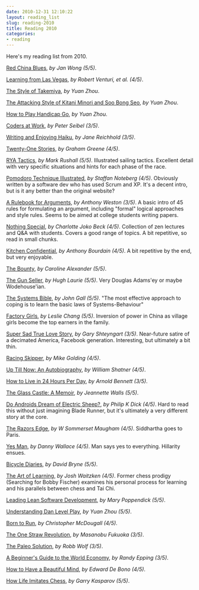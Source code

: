 ```yaml
---
date: 2010-12-31 12:10:22
layout: reading_list
slug: reading-2010
title: Reading 2010
categories: 
- reading
---
```


Here's my reading list from 2010.


[Red China Blues](http://www.amazon.com/Red-China-Blues-reissue-March-ebook/dp/B004NNUYHY/), _by Jan Wong (5/5)_.

[Learning from Las Vegas](http://www.amazon.com/Learning-Las-Vegas-Forgotten-Architectural/dp/026272006X/), _by Robert Venturi, et al. (4/5)_.

[The Style of Takemiya](http://www.slateandshell.com/SSYZ007.html), _by Yuan Zhou_.

[The Attacking Style of Kitani Minori and Soo Bong Seo](), _by Yuan Zhou_.

[How to Play Handicap Go](http://www.slateandshell.com/SSYZ004.html), _by Yuan Zhou_.

[Coders at Work](http://www.amazon.com/Coders-Work-Reflections-Craft-Programming-ebook/dp/B002RHN7RM/), _by Peter Seibel (3/5)_.

[Writing and Enjoying Haiku](http://www.amazon.com/Writing-Enjoying-Haiku-Hands--Guide/dp/1568365217/), _by Jane Reichhold (3/5)_.

[Twenty-One Stories](http://www.amazon.com/Twenty-One-Stories-Vintage-Classics-Graham-ebook/dp/B0044XV5W6/), _by Graham Greene (4/5)_.

[RYA Tactics](http://www.amazon.com/RYA-Tactics-Mark-Rushall/dp/1905104219/), _by Mark Rushall (5/5)_.
Illustrated sailing tactics. Excellent detail with very specific situations and hints for each phase of the race.

[Pomodoro Technique Illustrated](http://www.amazon.com/Pomodoro-Technique-Illustrated-Pragmatic-Life-ebook/dp/B00A376NI8/), _by Staffan Noteberg (4/5)_.
Obviously written by a software dev who has used Scrum and XP. It's a decent intro, but is it any better than the original website?

[A Rulebook for Arguments](http://www.amazon.com/Rulebook-Arguments-Fourth-Anthony-Weston-ebook/dp/B003GEKKX4/), _by Anthony Weston (3/5)_.
A basic intro of 45 rules for formulating an argument, including "formal" logical approaches and style rules. Seems to be aimed at college students writing papers.

[Nothing Special](http://www.amazon.com/Nothing-Special-Charlotte-J-Beck-ebook/dp/B001VA1PIE/), _by Charlotte Joko Beck (4/5)_.
Collection of zen lectures and Q&A with students. Covers a good range of topics. A bit repetitive, so read in small chunks.

[Kitchen Confidential](http://www.amazon.com/Kitchen-Confidential-Anthony-Bourdain-ebook/dp/B002UM5BXW/), _by Anthony Bourdain (4/5)_.
A bit repetitive by the end, but very enjoyable.

[The Bounty](http://www.amazon.com/Bounty-True-Story-Mutiny-text-ebook/dp/B001N8ELPI/), _by Caroline Alexander (5/5)_.

[The Gun Seller](http://www.amazon.com/Gun-Seller-Hugh-Laurie-ebook/dp/B004M8S78S/), _by Hugh Laurie (5/5)_.
Very Douglas Adams'ey or maybe Wodehouse'ian.

[The Systems Bible](http://www.amazon.com/SYSTEMANTICS-SYSTEMS-BIBLE-John-Gall-ebook/dp/B00AK1BIDM/), _by John Gall (5/5)_.
"The most effective approach to coping is to learn the basic laws of Systems-Behaviour"

[Factory Girls](http://www.amazon.com/Factory-Girls-Village-Changing-China-ebook/dp/B001FA0URC/), _by Leslie Chang (5/5)_.
Inversion of power in China as village girls become the top earners in the family.

[Super Sad True Love Story](http://www.amazon.com/Super-Sad-True-Love-Story-ebook/dp/B0036S4BSA/), _by Gary Shteyngart (3/5)_.
Near-future satire of a decimated America, Facebook generation. Interesting, but ultimately a bit thin.

[Racing Skipper](http://www.amazon.com/Racing-Skipper-Mike-Golding/dp/1898660573/), _by Mike Golding (4/5)_.

[Up Till Now: An Autobiography](http://www.amazon.com/Till-Now-Autobiography-William-Shatner-ebook/dp/B0013TPV2Y/), _by William Shatner (4/5)_.

[How to Live in 24 Hours Per Day](http://www.amazon.com/How-Live-24-Hours-Day/dp/0967972809/), _by Arnold Bennett (3/5)_.

[The Glass Castle: A Memoir](http://www.amazon.com/Glass-Castle-Jeannette-Walls-ebook/dp/B000OVLKMM/), _by Jeannette Walls (5/5)_.

[Do Androids Dream of Electric Sheep?](http://www.amazon.com/Androids-Dream-Electric-Sheep-MASTERWORKS-ebook/dp/B000SEGTI0/), _by Philip K Dick (4/5)_.
Hard to read this without just imagining Blade Runner, but it's ultimately a very different story at the core.

[The Razors Edge](http://www.amazon.com/Razors-Edge-Vintage-Classics-ebook/dp/B0031RS73G/), _by W Sommerset Maugham (4/5)_.
Siddhartha goes to Paris.

[Yes Man](http://www.amazon.com/Yes-Film-Tie--Danny-Wallace-ebook/dp/B003L77XB8/), _by Danny Wallace (4/5)_.
Man says yes to everything. Hillarity ensues.

[Bicycle Diaries](http://www.amazon.com/Bicycle-Diaries-David-Byrne-ebook/dp/B0044KLQGY/), _by David Bryne (5/5)_.

[The Art of Learning](http://www.amazon.com/Art-Learning-Journey-Pursuit-Excellence-ebook/dp/B000QCQ970/), _by Josh Waitzken (4/5)_.
Former chess prodigy (Searching for Bobby Fischer) examines his personal process for learning and his parallels between chess and Tai Chi.

[Leading Lean Software Development](http://www.amazon.com/Leading-Lean-Software-Development-Addison-Wesley-ebook/dp/B002Y1U7VU/), _by Mary Poppendick (5/5)_.

[Understanding Dan Level Play](http://www.slateandshell.com/SSYZ012.html), _by Yuan Zhou (5/5)_.

[Born to Run](http://www.amazon.com/Born-Run-Christopher-McDougall-ebook/dp/B0028MBKVG/), _by Christopher McDougall (4/5)_.

[The One Straw Revolution](http://www.amazon.com/One-Straw-Revolution-Introduction-Natural-Classics-ebook/dp/B003WUYP74/), _by Masanobu Fukuoka (3/5)_.

[The Paleo Solution](http://www.amazon.com/Paleo-Solution-Original-Human-Diet-ebook/dp/B00466H5MU/), _by Robb Wolf (3/5)_.

[A Beginner's Guide to the World Economy](http://www.amazon.com/Beginners-Guide-World-Economy-Eighty-one-ebook/dp/B000XU8E4G/), _by Randy Epping (3/5)_.

[How to Have a Beautiful Mind](http://www.amazon.com/Have-Beautiful-Mind-Edward-Bono-ebook/dp/B000S1LD48/), _by Edward De Bono (4/5)_.

[How Life Imitates Chess](http://www.amazon.com/Life-Imitates-Chess-Garry-Kasparov-ebook/dp/B0049U443Q/), _by Garry Kasparov (5/5)_.

